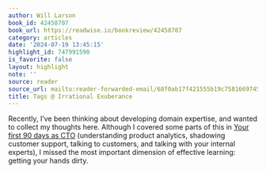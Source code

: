 ```yaml
---
author: Will Larson
book_id: 42458707
book_url: https://readwise.io/bookreview/42458707
category: articles
date: '2024-07-19 13:45:15'
highlight_id: 747991590
is_favorite: false
layout: highlight
note: ''
source: reader
source_url: mailto:reader-forwarded-email/68f0ab17f421555b19c75816697450db
title: Tags @ Irrational Exuberance
---
```


Recently, I’ve been thinking about developing domain expertise, and wanted to collect my thoughts here. Although I covered some parts of this in [Your first 90 days as CTO](https://lethain.us20.list-manage.com/track/click?u=f7003ed301623a88fab7cf783&id=23238e38fe&e=c3050e6111) (understanding product analytics, shadowing customer support, talking to customers, and talking with your internal experts), I missed the most important dimension of effective learning: getting your hands dirty.